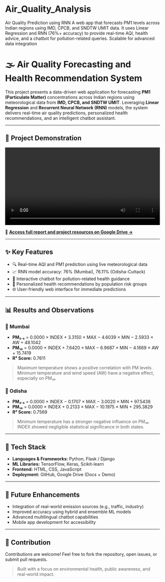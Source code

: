 # Air_Quality_Analysis
Air Quality Prediction using RNN A web app that forecasts PM1 levels across Indian regions using IMD, CPCB, and SNDTW UMIT data. It uses Linear Regression and RNN (76%+ accuracy) to provide real-time AQI, health advice, and a chatbot for pollution-related queries. Scalable for advanced data integration

# 🌫️ Air Quality Forecasting and Health Recommendation System

This project presents a data-driven web application for forecasting **PM1 (Particulate Matter)** concentrations across Indian regions using meteorological data from **IMD, CPCB, and SNDTW UMIT**. Leveraging **Linear Regression** and **Recurrent Neural Network (RNN)** models, the system delivers real-time air quality predictions, personalized health recommendations, and an intelligent chatbot assistant.

---

## 🎥 Project Demonstration

<video width="100%" controls>
  <source src="https://github.com/IqraMiyaji/Air_Quality_Analysis/blob/main/prototype_aqi.mp4?raw=true" type="video/mp4">
  Your browser does not support the video tag.
</video>

📎 **[Access full report and project resources on Google Drive →](https://drive.google.com/drive/folders/1NvrZ3rHPXfbF43-JT4elk-dBGKWYRu_q)**

---

## ✨ Key Features

- 🔍 Real-time AQI and PM1 prediction using live meteorological data
- 📈 RNN model accuracy: 76% (Mumbai), 76.11% (Odisha-Cuttack)
- 💬 Interactive chatbot for pollution-related health guidance
- 🧠 Personalized health recommendations by population risk groups
- 🌐 User-friendly web interface for immediate predictions

---

## 📊 Results and Observations

### 📍 Mumbai

- **PM₂.₅** = 0.0000 × INDEX + 3.3150 × MAX − 4.6039 × MIN − 2.5933 × AW + 48.1042  
- **PM₁₀** = 0.0000 × INDEX + 7.6420 × MAX − 6.9687 × MIN − 4.1669 × AW + 15.7419  
- **R² Score:** 0.7611

> Maximum temperature shows a positive correlation with PM levels. Minimum temperature and wind speed (AW) have a negative effect, especially on PM₁₀.

### 📍 Odisha

- **PM₂.₅** = 0.0000 × INDEX − 0.1707 × MAX − 3.0020 × MIN + 97.5438  
- **PM₁₀** = 0.0000 × INDEX + 0.2133 × MAX − 10.1975 × MIN + 295.3829  
- **R² Score:** 0.7569

> Minimum temperature has a stronger negative influence on PM₁₀. INDEX showed negligible statistical significance in both states.

---

## 🧰 Tech Stack

- **Languages & Frameworks:** Python, Flask / Django
- **ML Libraries:** TensorFlow, Keras, Scikit-learn
- **Frontend:** HTML, CSS, JavaScript
- **Deployment:** GitHub, Google Drive (Docs + Demo)

---

## 🔭 Future Enhancements

- Integration of real-world emission sources (e.g., traffic, industry)
- Improved accuracy using hybrid and ensemble ML models
- Advanced multilingual chatbot capabilities
- Mobile app development for accessibility

---

## 🤝 Contribution

Contributions are welcome! Feel free to fork the repository, open issues, or submit pull requests.

> Built with a focus on environmental health, public awareness, and real-world impact.
